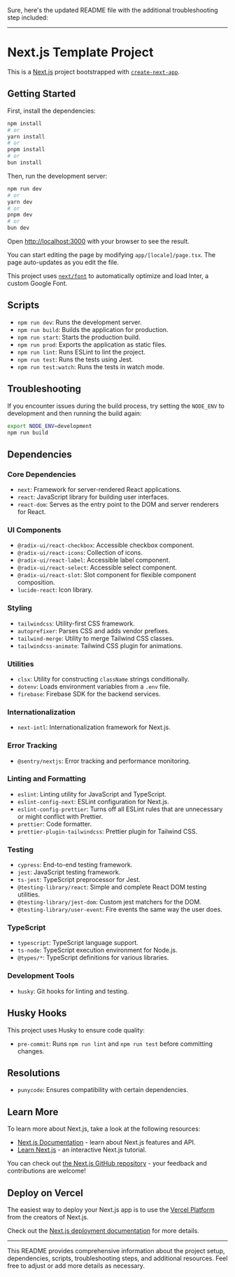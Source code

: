 Sure, here's the updated README file with the additional troubleshooting step included:

---

# Next.js Template Project

This is a [Next.js](https://nextjs.org/) project bootstrapped with [`create-next-app`](https://github.com/vercel/next.js/tree/canary/packages/create-next-app).

## Getting Started

First, install the dependencies:

```bash
npm install
# or
yarn install
# or
pnpm install
# or
bun install
```

Then, run the development server:

```bash
npm run dev
# or
yarn dev
# or
pnpm dev
# or
bun dev
```

Open [http://localhost:3000](http://localhost:3000) with your browser to see the result.

You can start editing the page by modifying `app/[locale]/page.tsx`. The page auto-updates as you edit the file.

This project uses [`next/font`](https://nextjs.org/docs/basic-features/font-optimization) to automatically optimize and load Inter, a custom Google Font.

## Scripts

- `npm run dev`: Runs the development server.
- `npm run build`: Builds the application for production.
- `npm run start`: Starts the production build.
- `npm run prod`: Exports the application as static files.
- `npm run lint`: Runs ESLint to lint the project.
- `npm run test`: Runs the tests using Jest.
- `npm run test:watch`: Runs the tests in watch mode.

## Troubleshooting

If you encounter issues during the build process, try setting the `NODE_ENV` to development and then running the build again:

```bash
export NODE_ENV=development
npm run build
```

## Dependencies

### Core Dependencies

- `next`: Framework for server-rendered React applications.
- `react`: JavaScript library for building user interfaces.
- `react-dom`: Serves as the entry point to the DOM and server renderers for React.

### UI Components

- `@radix-ui/react-checkbox`: Accessible checkbox component.
- `@radix-ui/react-icons`: Collection of icons.
- `@radix-ui/react-label`: Accessible label component.
- `@radix-ui/react-select`: Accessible select component.
- `@radix-ui/react-slot`: Slot component for flexible component composition.
- `lucide-react`: Icon library.

### Styling

- `tailwindcss`: Utility-first CSS framework.
- `autoprefixer`: Parses CSS and adds vendor prefixes.
- `tailwind-merge`: Utility to merge Tailwind CSS classes.
- `tailwindcss-animate`: Tailwind CSS plugin for animations.

### Utilities

- `clsx`: Utility for constructing `className` strings conditionally.
- `dotenv`: Loads environment variables from a `.env` file.
- `firebase`: Firebase SDK for the backend services.

### Internationalization

- `next-intl`: Internationalization framework for Next.js.

### Error Tracking

- `@sentry/nextjs`: Error tracking and performance monitoring.

### Linting and Formatting

- `eslint`: Linting utility for JavaScript and TypeScript.
- `eslint-config-next`: ESLint configuration for Next.js.
- `eslint-config-prettier`: Turns off all ESLint rules that are unnecessary or might conflict with Prettier.
- `prettier`: Code formatter.
- `prettier-plugin-tailwindcss`: Prettier plugin for Tailwind CSS.

### Testing

- `cypress`: End-to-end testing framework.
- `jest`: JavaScript testing framework.
- `ts-jest`: TypeScript preprocessor for Jest.
- `@testing-library/react`: Simple and complete React DOM testing utilities.
- `@testing-library/jest-dom`: Custom jest matchers for the DOM.
- `@testing-library/user-event`: Fire events the same way the user does.

### TypeScript

- `typescript`: TypeScript language support.
- `ts-node`: TypeScript execution environment for Node.js.
- `@types/*`: TypeScript definitions for various libraries.

### Development Tools

- `husky`: Git hooks for linting and testing.

## Husky Hooks

This project uses Husky to ensure code quality:

- `pre-commit`: Runs `npm run lint` and `npm run test` before committing changes.

## Resolutions

- `punycode`: Ensures compatibility with certain dependencies.

## Learn More

To learn more about Next.js, take a look at the following resources:

- [Next.js Documentation](https://nextjs.org/docs) - learn about Next.js features and API.
- [Learn Next.js](https://nextjs.org/learn) - an interactive Next.js tutorial.

You can check out [the Next.js GitHub repository](https://github.com/vercel/next.js/) - your feedback and contributions are welcome!

## Deploy on Vercel

The easiest way to deploy your Next.js app is to use the [Vercel Platform](https://vercel.com/new?utm_medium=default-template&filter=next.js&utm_source=create-next-app&utm_campaign=create-next-app-readme) from the creators of Next.js.

Check out the [Next.js deployment documentation](https://nextjs.org/docs/deployment) for more details.

---

This README provides comprehensive information about the project setup, dependencies, scripts, troubleshooting steps, and additional resources. Feel free to adjust or add more details as necessary.
